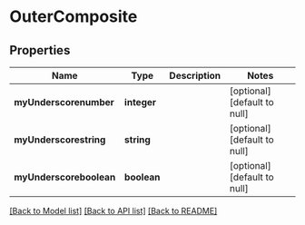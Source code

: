 # OuterComposite

## Properties
Name | Type | Description | Notes
------------ | ------------- | ------------- | -------------
**myUnderscorenumber** | **integer** |  | [optional] [default to null]
**myUnderscorestring** | **string** |  | [optional] [default to null]
**myUnderscoreboolean** | **boolean** |  | [optional] [default to null]

[[Back to Model list]](../README.md#documentation-for-models) [[Back to API list]](../README.md#documentation-for-api-endpoints) [[Back to README]](../README.md)


